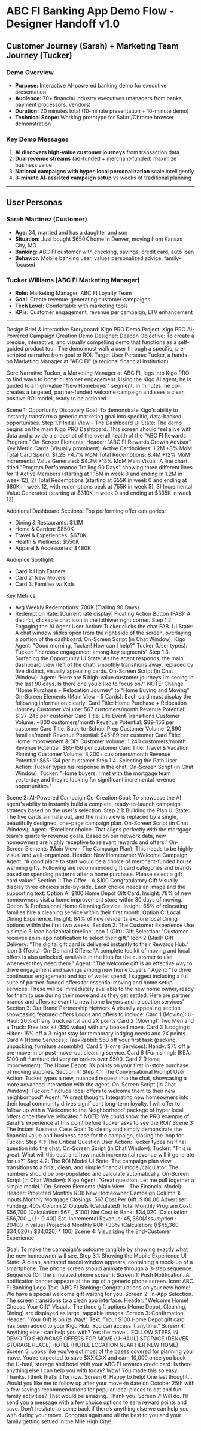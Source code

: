 # ABC FI Banking App Demo Flow - Designer Handoff v1.0

## Customer Journey (Sarah) + Marketing Team Journey (Tucker)

### **Demo Overview**

- **Purpose:** Interactive AI-powered banking demo for executive presentation
- **Audience:** 70+ financial industry executives (managers from banks, payment processors, vendors)
- **Duration:** 20 minutes total (10-minute presentation + 10-minute demo)
- **Technical Scope:** Working prototype for Safari/Chrome browser demonstration

### **Key Demo Messages**

1. **AI discovers high-value customer journeys** from transaction data
2. **Dual revenue streams** (ad-funded + merchant-funded) maximize business value
3. **National campaigns with hyper-local personalization** scale intelligently
4. **3-minute AI-assisted campaign setup** vs weeks of traditional planning

---

## **User Personas**

### **Sarah Martinez (Customer)**

- **Age:** 34, married and has a daughter and son
- **Situation:** Just bought $650K home in Denver, moving from Kansas City, MO
- **Banking:** ABC FI customer with checking, savings, credit card, auto loan
- **Behavior:** Mobile banking user, values personalized advice, family-focused

### **Tucker Williams (ABC FI Marketing Manager)**

- **Role:** Marketing Manager, ABC FI Loyalty Team
- **Goal:** Create revenue-generating customer campaigns
- **Tech Level:** Comfortable with marketing tools
- **KPIs:** Customer engagement, revenue per campaign, LTV enhancement

---

Design Brief & Interactive Storyboard: Kigo PRO Demo
Project: Kigo PRO AI-Powered Campaign Creation Demo
Designer: Deacon
Objective: To create a precise, interactive, and visually compelling demo that functions as a self-guided product tour. The demo must walk a user through a specific, pre-scripted narrative from goal to ROI.
Target User Persona: Tucker, a hands-on Marketing Manager at "ABC FI" (a regional financial institution).

Core Narrative
Tucker, a Marketing Manager at ABC FI, logs into Kigo PRO to find ways to boost customer engagement. Using the Kigo AI agent, he is guided to a high-value "New Homebuyer" segment. In minutes, he co-creates a targeted, partner-funded welcome campaign and sees a clear, positive ROI model, ready to be actioned.

Scene 1: Opportunity Discovery
Goal: To demonstrate Kigo's ability to instantly transform a generic marketing goal into specific, data-backed opportunities.
Step 1.1: Initial View - The Dashboard
UI State: The demo begins on the main Kigo PRO Dashboard. This screen should feel alive with data and provide a snapshot of the overall health of the "ABC FI Rewards Program."
On-Screen Elements:
Header: "ABC FI Rewards Growth Advisor"
Key Metric Cards (Visually prominent):
Active Cardholders: 1.2M +8% MoM
Total Card Spend: $1.2B +4.7% MoM
Total Redemptions: 8.4M +12% MoM
Incremental Value Generated: $4.2M +18% MoM
Main Visual: A line chart titled "Program Performance Trailing 90 Days" showing three different lines for 1) Active Members (starting at 1.15M in week 0 and ending in 1.2M in week 12), 2) Total Redemptions (starting at 655K in week 0 and ending at 680K in week 12, with redemptions peak at 755K in week 5), 3) Incremental Value Generated (starting at $310K in week 0 and ending at $335K in week 12).

Additional Dashboard Sections:
Top performing offer categories:

- Dining & Restaurants: $1.1M
- Home & Garden: $850K
- Travel & Experiences: $670K
- Health & Wellness: $550K
- Apparel & Accessories: $480K

Audience Spotlight:

- Card 1: High Earners
- Card 2: New Movers
- Card 3: Families w/ Kids

Key Metrics:

- Avg Weekly Redemptions: 700K (Trailing 90 Days)
- Redemption Rate: [Current rate display]
  Floating Action Button (FAB): A distinct, clickable chat icon in the lothiwer right corner.
  Step 1.2: Engaging the AI Agent
  User Action: Tucker clicks the chat FAB.
  UI State: A chat window slides open from the right side of the screen, overlaying a portion of the dashboard.
  On-Screen Script (in Chat Window):
  Kigo Agent: "Good morning, Tucker! How can I help?"
  Tucker (User types): Tucker: “Increase engagement among key segments”
  Step 1.3: Surfacing the Opportunity
  UI State: As the agent responds, the main dashboard view (left of the chat) smoothly transitions away, replaced by five distinct, visually appealing cards.
  On-Screen Script (in Chat Window):
  Agent: “Here are 5 high-value customer journeys i’m seeing in the last 90 days. Is there one you’d like to focus on?”
  NOTE: Change “Home Purchase + Relocation Journey” to “Home Buying and Moving”
  On-Screen Elements (Main View - 5 Cards): Each card must display the following information clearly:
  Card Title: Home Purchase + Relocation Journey
  Customer Volume: 567 customers/month
  Revenue Potential: $127-245 per customer
  Card Title: Life Event Transitions
  Customer Volume: ~800 customers/month
  Revenue Potential: $89-156 per customer
  Card Title: Back-to-School Prep
  Customer Volume: 2,890 families/month
  Revenue Potential: $45-89 per customer
  Card Title: Home Improvement & DIY
  Customer Volume: 1,240 customers/month
  Revenue Potential: $85-156 per customer
  Card Title: Travel & Vacation Planning
  Customer Volume: 3,200+ customers/month
  Revenue Potential: $65-134 per customer
  Step 1.4: Selecting the Path
  User Action: Tucker types his response in the chat.
  On-Screen Script (in Chat Window):
  Tucker: "Home buyers. I met with the mortgage team yesterday and they’re looking for significant incremental revenue opportunities.”

Scene 2: AI-Powered Campaign Co-Creation
Goal: To showcase the AI agent's ability to instantly build a complete, ready-to-launch campaign strategy based on the user's selection.
Step 2.1: Building the Plan
UI State: The five cards animate out, and the main view is replaced by a single, beautifully designed, one-page campaign plan.
On-Screen Script (in Chat Window):
Agent: “Excellent choice. That aligns perfectly with the mortgage team's quarterly revenue goals. Based on our network data, new homeowners are highly receptive to relevant rewards and offers.”
On-Screen Elements (Main View - The Campaign Plan): This needs to be highly visual and well-organized.
Header: New Homeowner Welcome Campaign
Agent: “A good place to start would be a choice of merchant-funded house warming gifts. Following are recommended gift card categories and brands based on spending patterns after a home purchase. Please select a gift card value:”
Section 1: The Offer - A $100 Congratulatory Gift
Visually display three choices side-by-side. Each choice needs an image and the supporting text:
Option A: $100 Home Depot Gift Card. Insight: 78% of new homeowners visit a home improvement store within 30 days of moving.
Option B: Professional Home Cleaning Service. Insight: 65% of relocating families hire a cleaning service within their first month.
Option C: Local Dining Experience. Insight: 84% of new residents explore local dining options within the first two weeks.
Section 2: The Customer Experience
Use a simple 3-icon horizontal timeline:
Icon 1 (Gift): Gift Selection: "Customer receives an in-app notification to select their gift."
Icon 2 (Mail): Gift Delivery: "The digital gift card is delivered instantly to their Rewards Hub."
Icon 3 (Tools): On-Demand Offers: "A complete toolkit of moving and local offers is also unlocked, available in the Hub for the customer to use whenever they need them."
Agent: "The welcome gift is an effective way to drive engagement and savings among new home buyers.”
Agent: “To drive continuous engagement and top of wallet spend, I suggest including a full suite of partner-funded offers for essential moving and home setup services. These will be immediately available to the new home owner, ready for them to use during their move and as they get settled. Here are partner brands and offers relevant to new home buyers and relocation services"
Section 3: Our Brand Partnership Network
A visually appealing section showcasing featured offers
Logos and offers to include:
Card 1 (Moving): U-Haul: 20% off any truck rental and 2X points
Card 2 (Moving): Two Men and a Truck: Free box kit ($50 value) with any booked move.
Card 3 (Lodging): Hilton: 15% off a 3-night stay for temporary lodging needs and 2X points.
Card 4 (Home Services): TaskRabbit: $50 off your first task (packing, unpacking, furniture assembly).
Card 5 (Home Services): Handy: $75 off a pre-move-in or post-move-out cleaning service.
Card 6 (Furnishing): IKEA: $100 off furniture delivery on orders over $500.
Card 7 (Home Improvement): The Home Depot: 3X points on your first in-store purchase of moving supplies.
Section 4:
Step 4.1: The Conversational Prompt
User Action: Tucker types a new, nuanced request into the chat, showcasing a more advanced interaction with the agent.
On-Screen Script (in Chat Window):
Tucker: "Include local offers to welcome them to their new neighborhood"
Agent: "A great thought. Integrating new homeowners into their local community drives significant long-term loyalty. I will offer to follow up with a 'Welcome to the Neighborhood' package of hyper local offers once they’ve relocated."
NOTE: We could show the PRO example of Sarah’s experience at this point before Tucker asks to see the ROI?
Scene 3: The Instant Business Case
Goal: To clearly and simply demonstrate the financial value and business case for the campaign, closing the loop for Tucker.
Step 4.1: The Critical Question
User Action: Tucker types his final question into the chat.
On-Screen Script (in Chat Window):
Tucker: "This is great. What will this cost and how much incremental revenue will it generate for us?"
Step 4.2: The ROI Model
UI State: The campaign plan view transitions to a final, clean, and simple financial model/calculator. The numbers should be pre-populated and calculate automatically.
On-Screen Script (in Chat Window):
Kigo Agent: "Great question. Let me pull together a simple model."
On-Screen Elements (Main View - The Financial Model):
Header: Projected Monthly ROI: New Homeowner Campaign
Column 1: Inputs
Monthly Mortgage Closings: 567
Cost Per Gift: $100.00
Advertiser Funding: 40%
Column 2: Outputs (Calculated)
Total Monthly Program Cost: $56,700 (Calculation: 567 _ $100)
Net Cost to Bank: $34,020 (Calculation: $56,700 _ (1 - 0.40))
Est. Incremental Revenue: $45,360 (Assumption: 20% of customers take a follow-up offer generating ~$400 in value)
Projected Monthly ROI: +33% (Calculation: (($45,360 - $34,020) / $34,020) \* 100)
Scene 4: Visualizing the End-Customer Experience

Goal: To make the campaign's outcome tangible by showing exactly what the new homeowner will see.
Step 3.1: Showing the Mobile Experience
UI State: A clean, animated modal window appears, containing a mock-up of a smartphone. The phone screen should animate through a 3-step sequence.
Sequence (On the simulated phone screen):
Screen 1: Push Notification. A notification banner appears at the top of a generic phone screen.
Icon: ABC FI Banking Logo
Text: ABC FI Banking: Congratulations on your new home! We have a special welcome gift waiting for you.
Screen 2: In-App Selection. The screen transitions to a clean app interface.
Header: "Welcome Home! Choose Your Gift"
Visuals: The three gift options (Home Depot, Cleaning, Dining) are displayed as large, tappable images.
Screen 3: Confirmation.
Header: "Your Gift is on its Way!"
Text: "Your $100 Home Depot gift card has been added to your Kigo Hub. You can access it anytime."
Screen 4: Anything else i can help you with?
Yes the move…
FOLLOW STEPS IN DEMO TO SHOWCASE OFFERS FOR
MOVE (U-HAUL)
STORAGE (DENVER STORAGE PLACE)
HOTEL (HOTEL LOCATION NEAR HER NEW HOME)
Screen 5: Looks like you’ve got most of the bases covered for planning your move. You’re expected to save $XXX.XX and earn 10,000 once you book the U-haul, storage and hotel with your ABC FI rewards credit card.
Is there anything else I can help you with today?
Wow! You made this so easy. Thanks. I think that’s it for now.
Screen 6: Happy to help! One last thought… Would you like me to follow up after your move-in date on October 25th with a few savings recommendations for popular local places to eat and fun family activities?
That would be amazing. Thank you.
Screen 7: Will do. I’ll send you a message with a few choice options to earn reward points and save. Don’t hesitate to come back if there’s anything else we can help you with during your move. Congrats again and all the best to you and your family getting settled in the Mile High City!
